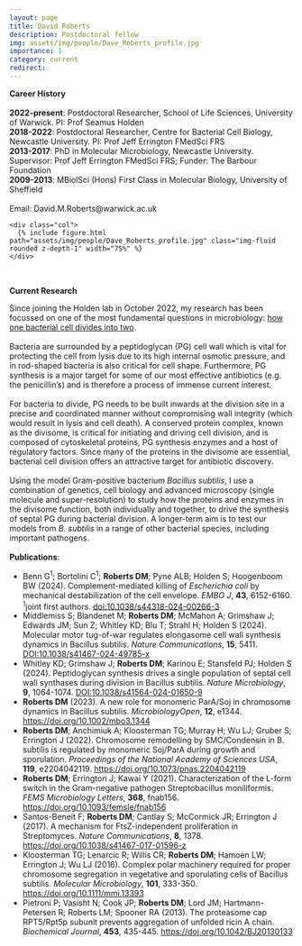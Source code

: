```yaml
---
layout: page
title: David Roberts
description: Postdoctoral fellow
img: assets/img/people/Dave_Roberts_profile.jpg
importance: 1
category: current
redirect: 
---
```


<div class="container">
  <div class="row">
    <div class="col">
      <b>Career History</b>
      <br>
      <br>		
      <b>2022-present</b>: Postdoctoral Researcher, School of Life Sciences, University of Warwick. 
      PI: Prof Seamus Holden
      <br>
      <b>2018-2022</b>: Postdoctoral Researcher, Centre for Bacterial Cell Biology, Newcastle University. 
      PI: Prof Jeff Errington FMedSci FRS
      <br>
      <b>2013-2017</b>: PhD in Molecular Microbiology, Newcastle University.
      Supervisor: Prof Jeff Errington FMedSci FRS; Funder: The Barbour Foundation
      <br>
      <b>2009-2013</b>: MBiolSci (Hons) First Class in Molecular Biology, University of Sheffield
      <br>
      <br>
      Email: David.M.Roberts@warwick.ac.uk
    </div>

    <div class="col">
      {% include figure.html path="assets/img/people/Dave_Roberts_profile.jpg" class="img-fluid rounded z-depth-1" width="75%" %}   
    </div>
  </div>
</div>

<br>

<b>Current Research</b>

Since joining the Holden lab in October 2022, my research has been focussed on one of the most fundamental questions in microbiology: <a href="https://holdenlab.github.io/projects/research_celldiv/">how one bacterial cell divides into two</a>.
<br>
<br>
Bacteria are surrounded by a peptidoglycan (PG) cell wall which is vital for protecting the cell from lysis due to its high internal osmotic pressure, and in rod-shaped bacteria is also critical for cell shape. Furthermore, PG synthesis is a major target for some of our most effective antibiotics (e.g. the penicillin’s) and is therefore a process of immense current interest.
<br>
<br>
For bacteria to divide, PG needs to be built inwards at the division site in a precise and coordinated manner without compromising wall integrity (which would result in lysis and cell death). A conserved protein complex, known as the divisome, is critical for initiating and driving cell division, and is composed of cytoskeletal proteins, PG synthesis enzymes and a host of regulatory factors. Since many of the proteins in the divisome are essential, bacterial cell division offers an attractive target for antibiotic discovery.
<br>
<br>
Using the model Gram-positive bacterium <i>Bacillus subtilis</i>, I use a combination of genetics, cell biology and advanced microscopy (single molecule and super-resolution) to study how the proteins and enzymes in the divisome function, both individually and together, to drive the synthesis of septal PG during bacterial division. A longer-term aim is to test our models from <i>B. subtilis</i> in a range of other bacterial species, including important pathogens.
<br>
<br>
<b>Publications</b>:
<ul>
  <li> Benn G<sup>1</sup>; Bortolini C<sup>1</sup>; <b>Roberts DM</b>; Pyne ALB; Holden S; Hoogenboom BW (2024). Complement-mediated killing of <i>Escherichia coli</i> by mechanical destabilization of the cell envelope. <i>EMBO J</i>, <b>43</b>, 6152-6160. <sup>1</sup>joint first authors. <a href="https://doi.org/10.1038/s44318-024-00266-3">doi:10.1038/s44318-024-00266-3</a>
<br>
  <li> Middlemiss S; Blandenet M; <b>Roberts DM</b>; McMahon A; Grimshaw J; Edwards JM; Sun Z; Whitley KD; Blu T; Strahl H; Holden S (2024). Molecular motor tug-of-war regulates elongasome cell wall synthesis dynamics in Bacillus subtilis. <i>Nature Communications</i>, <b>15</b>, 5411. <a href="https://www.nature.com/articles/s41467-024-49785-x">DOI:10.1038/s41467-024-49785-x</a>
<br>
  <li> Whitley KD; Grimshaw J; <b>Roberts DM</b>; Karinou E; Stansfeld PJ; Holden S (2024). Peptidoglycan synthesis drives a single population of septal cell wall synthases during division in Bacillus subtilis. <i>Nature Microbiology</i>, <b>9</b>, 1064-1074.  <a href="https://www.nature.com/articles/s41564-024-01650-9">DOI:10.1038/s41564-024-01650-9</a>
<br>
  <li> <b>Roberts DM</b> (2023). A new role for monomeric ParA/Soj in chromosome dynamics in Bacillus subtilis. <i>MicrobiologyOpen</i>, <b>12</b>, e1344. <a href="https://doi.org/10.1002/mbo3.1344">https://doi.org/10.1002/mbo3.1344</a>
<br>
  <li> <b>Roberts DM</b>; Anchimiuk A; Kloosterman TG; Murray H; Wu LJ; Gruber S; Errington J (2022). Chromosome remodelling by SMC/Condensin in B. subtilis is regulated by monomeric Soj/ParA during growth and sporulation. <i>Proceedings of the National Academy of Sciences USA</i>, <b>119</b>, e2204042119. <a href="https://doi.org/10.1073/pnas.2204042119">https://doi.org/10.1073/pnas.2204042119</a>
<br>
  <li> <b>Roberts DM</b>; Errington J; Kawai Y (2021). Characterization of the L-form switch in the Gram-negative pathogen Streptobacillus moniliformis. <i>FEMS Microbiology Letters</i>, <b>368</b>, fnab156. <a href="https://doi.org/10.1093/femsle/fnab156">https://doi.org/10.1093/femsle/fnab156</a>
<br>
  <li> Santos-Beneit F; <b>Roberts DM</b>; Cantlay S; McCormick JR; Errington J (2017). A mechanism for FtsZ-independent proliferation in Streptomyces. <i>Nature Communications</i>, <b>8</b>, 1378. <a href="https://doi.org/10.1038/s41467-017-01596-z">https://doi.org/10.1038/s41467-017-01596-z</a>
<br>
  <li> Kloosterman TG; Lenarcic R; Willis CR; <b>Roberts DM</b>; Hamoen LW; Errington J; Wu LJ (2016). Complex polar machinery required for proper chromosome segregation in vegetative and sporulating cells of Bacillus subtilis. <i>Molecular Microbiology</i>, <b>101</b>, 333-350. <a href="https://doi.org/10.1111/mmi.13393">https://doi.org/10.1111/mmi.13393</a>
<br>
<li> Pietroni P; Vasisht N; Cook JP; <b>Roberts DM</b>; Lord JM; Hartmann-Petersen R; Roberts LM; Spooner RA (2013). The proteasome cap RPT5/Rpt5p subunit prevents aggregation of unfolded ricin A chain. <i>Biochemical Journal</i>, <b>453</b>, 435-445. <a href="https://doi.org/10.1042/BJ20130133">https://doi.org/10.1042/BJ20130133</a></li>

